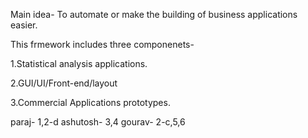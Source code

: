Main idea-
To automate or make the building of business applications easier.

This frmework includes three componenets-

1.Statistical analysis applications.

2.GUI/UI/Front-end/layout

3.Commercial Applications prototypes.

paraj- 1,2-d
ashutosh- 3,4
gourav- 2-c,5,6